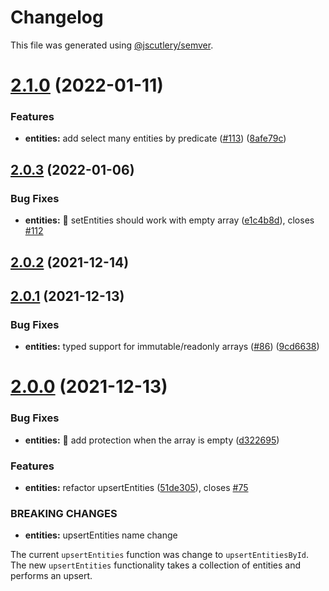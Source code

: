 # Changelog

This file was generated using [@jscutlery/semver](https://github.com/jscutlery/semver).

# [2.1.0](https://github.com/ngneat/elf/compare/entities-2.0.3...entities-2.1.0) (2022-01-11)


### Features

* **entities:** add select many entities by predicate ([#113](https://github.com/ngneat/elf/issues/113)) ([8afe79c](https://github.com/ngneat/elf/commit/8afe79c44d25435b2bc4da9fe71325eb7990cf0f))



## [2.0.3](https://github.com/ngneat/elf/compare/entities-2.0.2...entities-2.0.3) (2022-01-06)


### Bug Fixes

* **entities:** 🐞 setEntities should work with empty array ([e1c4b8d](https://github.com/ngneat/elf/commit/e1c4b8da99179505c721fb0bdebd34ddba679626)), closes [#112](https://github.com/ngneat/elf/issues/112)



## [2.0.2](https://github.com/ngneat/elf/compare/entities-2.0.1...entities-2.0.2) (2021-12-14)



## [2.0.1](https://github.com/ngneat/elf/compare/entities-2.0.0...entities-2.0.1) (2021-12-13)


### Bug Fixes

* **entities:** typed support for immutable/readonly arrays ([#86](https://github.com/ngneat/elf/issues/86)) ([9cd6638](https://github.com/ngneat/elf/commit/9cd66381b7b9562eda10c52cd63bc19017ec8bbb))



# [2.0.0](https://github.com/ngneat/elf/compare/entities-1.0.0...entities-2.0.0) (2021-12-13)


### Bug Fixes

* **entities:** 🐞 add protection when the array is empty ([d322695](https://github.com/ngneat/elf/commit/d32269524f361ec823e732cadde49fa0ff777554))


### Features

* **entities:** refactor upsertEntities ([51de305](https://github.com/ngneat/elf/commit/51de30584d7b86402317dfbdd57aff89cf50170a)), closes [#75](https://github.com/ngneat/elf/issues/75)


### BREAKING CHANGES

* **entities:** upsertEntities name change

The current `upsertEntities` function was change to `upsertEntitiesById`.
The new `upsertEntities` functionality takes a collection of entities and performs an upsert.
